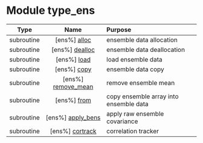 # Module type_ens

| Type | Name | Purpose |
| :--: | :--: | :---------- |
| subroutine | [ens%] [alloc](https://github.com/benjaminmenetrier/bump/tree/master/src/type_ens.F90#L48) | ensemble data allocation |
| subroutine | [ens%] [dealloc](https://github.com/benjaminmenetrier/bump/tree/master/src/type_ens.F90#L79) | ensemble data deallocation |
| subroutine | [ens%] [load](https://github.com/benjaminmenetrier/bump/tree/master/src/type_ens.F90#L96) | load ensemble data |
| subroutine | [ens%] [copy](https://github.com/benjaminmenetrier/bump/tree/master/src/type_ens.F90#L169) | ensemble data copy |
| subroutine | [ens%] [remove_mean](https://github.com/benjaminmenetrier/bump/tree/master/src/type_ens.F90#L197) | remove ensemble mean |
| subroutine | [ens%] [from](https://github.com/benjaminmenetrier/bump/tree/master/src/type_ens.F90#L232) | copy ensemble array into ensemble data |
| subroutine | [ens%] [apply_bens](https://github.com/benjaminmenetrier/bump/tree/master/src/type_ens.F90#L271) | apply raw ensemble covariance |
| subroutine | [ens%] [cortrack](https://github.com/benjaminmenetrier/bump/tree/master/src/type_ens.F90#L321) | correlation tracker |
